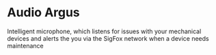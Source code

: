 # Audio Argus
Intelligent microphone, which listens for issues with your mechanical devices and alerts the you via the SigFox network when a device needs maintenance
